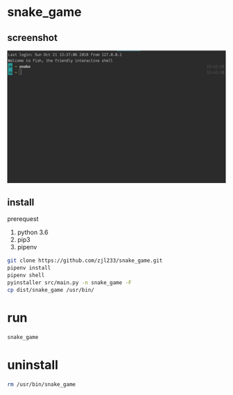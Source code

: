 # snake_game

## screenshot

![alt screenshot](images/snake_game.gif)

## install

prerequest

1. python 3.6
2. pip3
3. pipenv

```bash
git clone https://github.com/zjl233/snake_game.git
pipenv install
pipenv shell
pyinstaller src/main.py -n snake_game -F
cp dist/snake_game /usr/bin/
```

# run

```bash
snake_game
```

# uninstall

```bash
rm /usr/bin/snake_game
```

